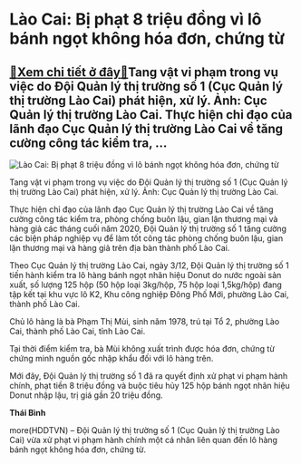 Lào Cai: Bị phạt 8 triệu đồng vì lô bánh ngọt không hóa đơn, chứng từ
=====================================================================

[:gift:Xem chi tiết ở đây:gift:](https://hddtvn.com/lao-cai-bi-phat-8-trieu-dong-vi-lo-banh-ngot-khong-hoa-don-chung-tu/)Tang vật vi phạm trong vụ việc do Đội Quản lý thị trường số 1 (Cục Quản lý thị trường Lào Cai) phát hiện, xử lý. Ảnh: Cục Quản lý thị trường Lào Cai. Thực hiện chỉ đạo của lãnh đạo Cục Quản lý thị trường Lào Cai về tăng cường công tác kiểm tra, …
------------------------------------------------------------------------------------------------------------------------------------------------------------------------------------------------------------------------------------------------------





![Lào Cai: Bị phạt 8 triệu đồng vì lô bánh ngọt không hóa đơn, chứng từ](https://hddtvn.com/wp-content/uploads/2021/01/5619_z2209287772203_12132f62a6f1e6fd0605853a62d3a430.jpg "Lào Cai: Bị phạt 8 triệu đồng vì lô bánh ngọt không hóa đơn, chứng từ")


Tang vật vi phạm trong vụ việc do Đội Quản lý thị trường số 1 (Cục Quản lý thị trường Lào Cai) phát hiện, xử lý. Ảnh: Cục Quản lý thị trường Lào Cai.



Thực hiện chỉ đạo của lãnh đạo Cục Quản lý thị trường Lào Cai về tăng cường công tác kiểm tra, phòng chống buôn lậu, gian lận thương mại và hàng giả các tháng cuối năm 2020, Đội Quản lý thị trường số 1 tăng cường các biện pháp nghiệp vụ để làm tốt công tác phòng chống buôn lậu, gian lận thương mại và hàng giả trên địa bàn thành phố Lào Cai.


Theo Cục Quản lý thị trường Lào Cai, ngày 3/12, Đội Quản lý thị trường số 1 tiến hành kiểm tra lô hàng bánh ngọt nhãn hiệu Donut do nước ngoài sản xuất, số lượng 125 hộp (50 hộp loại 3kg/hộp, 75 hộp loại 1,5kg/hộp) đang tập kết tại khu vực lô K2, Khu công nghiệp Đông Phố Mới, phường Lào Cai, thành phố Lào Cai.


Chủ lô hàng là bà Phạm Thị Mùi, sinh năm 1978, trú tại Tổ 2, phường Lào Cai, thành phố Lào Cai, tỉnh Lào Cai.


Tại thời điểm kiểm tra, bà Mùi không xuất trình được hóa đơn, chứng từ chứng minh nguồn gốc nhập khẩu đối với lô hàng trên.


Mới đây, Đội Quản lý thị trường số 1 đã ra quyết định xử phạt vi phạm hành chính, phạt tiền 8 triệu đồng và buộc tiêu hủy 125 hộp bánh ngọt nhãn hiệu Donut nhập lậu, trị giá gần 20 triệu đồng.




**Thái Bình**



more(HDDTVN) – Đội Quản lý thị trường số 1 (Cục Quản lý thị trường Lào Cai) vừa xử phạt vi phạm hành chính một cá nhân liên quan đến lô hàng bánh ngọt không hóa đơn, chứng từ.


